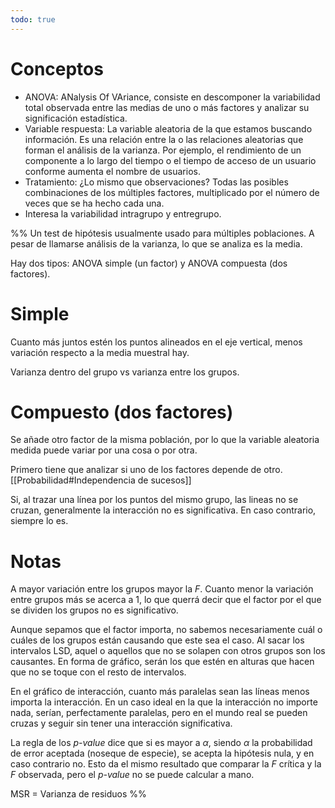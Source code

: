 ```yaml
---
todo: true
---
```

# Conceptos

- ANOVA: ANalysis Of VAriance, consiste en descomponer la variabilidad total observada entre las medias de uno o más factores y analizar su significación estadística.
- Variable respuesta: La variable aleatoria de la que estamos buscando información. Es una relación entre la o las relaciones aleatorias que forman el análisis de la varianza. Por ejemplo, el rendimiento de un componente a lo largo del tiempo o el tiempo de acceso de un usuario conforme aumenta el nombre de usuarios.
- Tratamiento: ¿Lo mismo que observaciones? Todas las posibles combinaciones de los múltiples factores, multiplicado por el número de veces que se ha hecho cada una.
- Interesa la variabilidad intragrupo y entregrupo.

%%
Un test de hipótesis usualmente usado para múltiples poblaciones. A pesar de llamarse análisis de la varianza, lo que se analiza es la media.

Hay dos tipos: ANOVA simple (un factor) y ANOVA compuesta (dos factores).

# Simple  

Cuanto más juntos estén los puntos alineados en el eje vertical, menos variación respecto a la media muestral hay.

Varianza dentro del grupo vs varianza entre los grupos.

# Compuesto (dos factores)

Se añade otro factor de la misma población, por lo que la variable aleatoria medida puede variar por una cosa o por otra.

Primero tiene que analizar si uno de los factores depende de otro. [[Probabilidad#Independencia de sucesos]]

Si, al trazar una línea por los puntos del mismo grupo, las lineas no se cruzan, generalmente la interacción no es significativa. En caso contrario, siempre lo es.

# Notas

A mayor variación entre los grupos mayor la $F$. Cuanto menor la variación entre grupos más se acerca a 1, lo que querrá decir que el factor por el que se dividen los grupos no es significativo.

Aunque sepamos que el factor importa, no sabemos necesariamente cuál o cuáles de los grupos están causando que este sea el caso. Al sacar los intervalos LSD, aquel o aquellos que no se solapen con otros grupos son los causantes. En forma de gráfico, serán los que estén en alturas que hacen que no se toque con el resto de intervalos.

En el gráfico de interacción, cuanto más paralelas sean las líneas menos importa la interacción. En un caso ideal en la que la interacción no importe nada, serían, perfectamente paralelas, pero en el mundo real se pueden cruzas y seguir sin tener una interacción significativa.

La regla de los *p-value* dice que si es mayor a $\alpha$, siendo $\alpha$ la probabilidad de error aceptada (noseque de especie), se acepta la hipótesis nula, y en caso contrario no. Esto da el mismo resultado que comparar la $F$ crítica y la $F$ observada, pero el *p-value* no se puede calcular a mano.

MSR = Varianza de residuos
%%